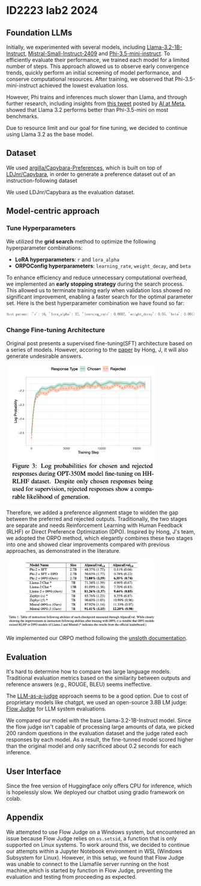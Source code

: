# ID2223 lab2 2024

## Foundation LLMs

Initially, we experimented with several models, including [Llama-3.2-1B-Instruct](https://huggingface.co/meta-llama/Llama-3.2-1B-Instruct), [Mistral-Small-Instruct-2409](https://huggingface.co/mistralai/Mistral-Small-Instruct-2409) and [Phi-3.5-mini-instruct](https://huggingface.co/microsoft/Phi-3.5-mini-instruct). To efficiently evaluate their performance, we trained each model for a limited number of steps. This approach allowed us to observe early convergence trends, quickly perform an initial screening of model performance, and conserve computational resources. After training, we observed that Phi-3.5-mini-instruct achieved the lowest evaluation loss.

However, Phi trains and inferences much slower than Llama, and through further research, including insights from [this tweet](https://x.com/AIatMeta/status/1839018085329809831) posted by [AI at Meta](https://x.com/AIatMeta), showed that Llama 3.2 performs better than Phi-3.5-mini on most benchmarks.

Due to resource limit and our goal for fine tuning, we decided to continue using Llama 3.2 as the base model.

## Dataset

We used [argilla/Capybara-Preferences](https://huggingface.co/datasets/argilla/Capybara-Preferences), which is built on top of [LDJnr/Capybara](https://huggingface.co/datasets/LDJnr/Capybara), in order to generate a preference dataset out of an instruction-following dataset

We used LDJnr/Capybara as the evaluation dataset.

## Model-centric approach

### Tune Hyperparameters

We utilized the **grid search** method to optimize the following hyperparameter combinations:  
- **LoRA hyperparameters**: `r` and `lora_alpha`  
- **ORPOConfig hyperparameters**: `learning_rate`, `weight_decay`, and `beta`  

To enhance efficiency and reduce unnecessary computational overhead, we implemented an **early stopping strategy** during the search process. This allowed us to terminate training early when validation loss showed no significant improvement, enabling a faster search for the optimal parameter set. Here is the best hyperparameter combination we have found so far:

![image](report/best_hyperparameter.png)

### Change Fine-tuning Architecture

Original post presents a supervised fine-tuning(SFT) architecture based on a series of models. However, accoring to the [paper](https://arxiv.org/abs/2403.07691) by Hong, J, it will also generate undesirable answers.

<img src="report/reject.png" alt="drawing" width="400"/>

Therefore, we added a preference alignment stage to widden the gap between the preferred and rejected outputs. Traditionally, the two stages are separate and needs Reinforcement Learning with Human Feedback (RLHF) or Direct Preference Optimization (DPO). Inspired by Hong, J's team, we adopted the ORPO method, which elegantly combines these two stages into one and showed clear improvements compared with previous approaches, as demonstrated in the literature.

<img src="report/metrics.png" alt="drawing" width="400"/>

We implemented our ORPO method following the [unsloth documentation](https://docs.unsloth.ai/basics/reward-modelling-dpo-orpo-kto).

## Evaluation

It's hard to determine how to compare two large language models. Traditional evaluation metrics based on the similarity between outputs and reference answers (e.g., ROUGE, BLEU) seems ineffective.

The [LLM-as-a-judge](https://huggingface.co/learn/cookbook/en/llm_judge) approach seems to be a good option. Due to cost of proprietary models like chatgpt, we used an open-source 3.8B LM judge: [Flow Judge](https://github.com/flowaicom/flow-judge) for LLM system evaluations.

We compared our model with the base Llama-3.2-1B-Instruct model. Since the flow judge isn't capable of processing large amounts of data, we picked 200 random questions in the evaluation dataset and the judge rated each responses by each model. As a result, the fine-tunned model scored higher than the original model and only sacrificed about 0.2 seconds for each inference.

## User Interface

Since the free version of Huggingface only offers CPU for inference, which is hopelessly slow. We deployed our chatbot using gradio framework on colab.


<!-- ## Reference

[1] Hong, J., Lee, N., & Thorne, J. (2024, March 12). ORPO: Monolithic Preference Optimization without Reference Model. arXiv.org. <https://arxiv.org/abs/2403.07691> -->

## Appendix

We attempted to use Flow Judge on a Windows system, but encountered an issue because Flow Judge relies on `os.setsid`, a function that is only supported on Linux systems. To work around this, we decided to continue our attempts within a Jupyter Notebook environment in WSL (Windows Subsystem for Linux). However, in this setup, we found that Flow Judge was unable to connect to the Llamafile server running on the host machine,which is started by function in Flow Judge, preventing the evaluation and testing from proceeding as expected.
